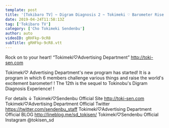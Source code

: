 ```yaml
---
template: post
title: '[Tokibaro TV] ~ Digram Diagnosis 2 ~ Tokimeki ♡ Barometer Rise TV ep 12'
date: 2019-04-24T11:58:13Z
tag: ['Tokibaro TV']
category: ['Cho Tokimeki Sendenbu']
author: auto 
videoID: gRHFkp-9cR8
subTitle: gRHFkp-9cR8.vtt
---
```

Rock on to your heart!
“Tokimeki♡Advertising Department” http://toki-sen.com

Tokimeki♡ Advertising Department's new program has started!
It is a program in which 6 members challenge various things and raise the world's excitement barometer! !
The 12th is the sequel to Tokinobu's Digram Diagnosis Experience! !

For details ↓
 Tokimeki♡Sendenbu Official Site
http://toki-sen.com
 Tokimeki♡Advertising Department Official Twitter https://twitter.com/sendenbu_staff
 Tokimeki♡Advertising Department Official BLOG
http://lineblog.me/sd_tokisen/
 Tokimeki♡Sendenbu Official
Instagram @tokisen_sd
